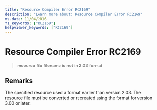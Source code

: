 ```yaml
---
title: "Resource Compiler Error RC2169"
description: "Learn more about: Resource Compiler Error RC2169"
ms.date: 11/04/2016
f1_keywords: ["RC2169"]
helpviewer_keywords: ["RC2169"]
---
```

# Resource Compiler Error RC2169

> resource file filename is not in 2.03 format

## Remarks

The specified resource used a format earlier than version 2.03. The resource file must be converted or recreated using the format for version 3.00 or later.
